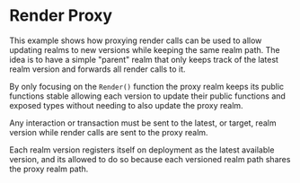 # Render Proxy

This example shows how proxying render calls can be used to allow updating realms to new
versions while keeping the same realm path. The idea is to have a simple "parent" realm
that only keeps track of the latest realm version and forwards all render calls to it.

By only focusing on the `Render()` function the proxy realm keeps its public functions
stable allowing each version to update their public functions and exposed types without
needing to also update the proxy realm.

Any interaction or transaction must be sent to the latest, or target, realm version while
render calls are sent to the proxy realm.

Each realm version registers itself on deployment as the latest available version, and
its allowed to do so because each versioned realm path shares the proxy realm path.
